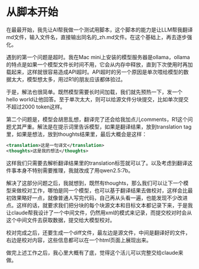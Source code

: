 # 从脚本开始


在最最开始，我先让AI帮我做一个测试用脚本，这个脚本的能力是让LLM帮我翻译md文件，输入文件名，直接输出同名的_zh.md文件。在这个基础上，再去逐步强化。

遇到的第一个问题是超时。我在Mac mini上安装的模型服务器是ollama，ollama的特点是如果一个模型文件长时间不用，它会从内存中释放，直到下次使用时再加载起来，这样就很容易造成API超时。API超时的另一个原因是单次喂给模型的数据太大，模型想太多，用过R1的朋友应该都体验过。

于是，解法也很简单。既然模型需要长时间加载，我们就先预热一下，发一个hello world让他回答。至于单次太大，则可以给源文件分块提交，比如单次提交不超过2000 token这样。

第二个问题是，模型会胡思乱想，翻译完了还会给我加点儿comments，R1这个问题尤其严重。解法是在提示词里告诉模型，如果是翻译结果，放到translation tag里，如果是想法，放到thoughts结果里，最后大概会是这样：
```xml
<translation>这是一句译文</translation>
<thoughts>这是我的想法</thoughts>
```

这样我们只需要去解析翻译结果里的translation标签就可以了。以及考虑到翻译这件事本身不特别需要推理，我就改成了用qwen2.5:7b。

解决了这部分问题之后，我就想到，既然有thoughts，那么我们可以让下一个模型来做校对工作，哪怕是同一个模型，也可以基于翻译结果去做校对，这样会比最初效果略好一点，就像普通人写完代码，自己再从头看一遍，也能发现不少改进点。这样的话，就要求我们把分块的每个块源文本和目标文本都记录下来，于是我让claude帮我设计了一个中间文件，仍然用xml的模式来记录，而提交校对时会从这个中间文件去获取数据，提交给大模型校对。

校对完成之后，还要生成一个diff文件，最左边是源文件，中间是翻译好的文件，右边是校对内容，这些信息都可以在一个html页面上展现出来。

做完上述工作之后，我心里大概有了底，觉得这个活儿可以完整交给claude来做。